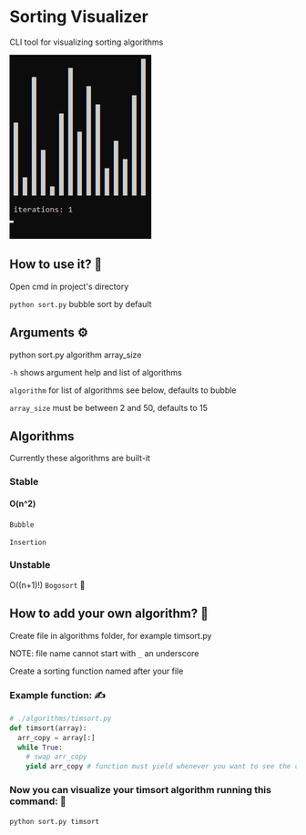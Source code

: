 # Sorting Visualizer
CLI tool for visualizing sorting algorithms

![Alt text](/example.gif?raw=true)

##  How to use it? 🤔

Open cmd in project's directory

`python sort.py` bubble sort by default

## Arguments ⚙️

python sort.py algorithm array_size

`-h` shows argument help and list of algorithms

`algorithm` for list of algorithms see below, defaults to bubble

`array_size` must be between 2 and 50, defaults to 15

## Algorithms
Currently these algorithms are built-it

### Stable

#### O(n^2)

`Bubble` 

`Insertion`

### Unstable
O((n+1)!)
`Bogosort` 💩

## How to add your own algorithm? 💪

Create file in algorithms folder, for example timsort.py

NOTE: file name cannot start with `_` an underscore

Create a sorting function named after your file

### Example function: ✍️
```py
# ./algorithms/timsort.py
def timsort(array):
  arr_copy = array[:]
  while True:
    # swap arr_copy
    yield arr_copy # function must yield whenever you want to see the change
```

### Now you can visualize your timsort algorithm running this command: 👀

`python sort.py timsort`
